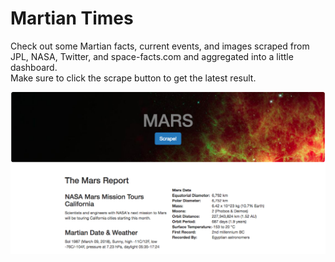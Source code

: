 # Martian Times
Check out some Martian facts, current events, and images scraped from JPL, NASA, Twitter, and space-facts.com and aggregated into a little dashboard.   
Make sure to click the scrape button to get the latest result.

![mission_to_mars](./dashboard.png)